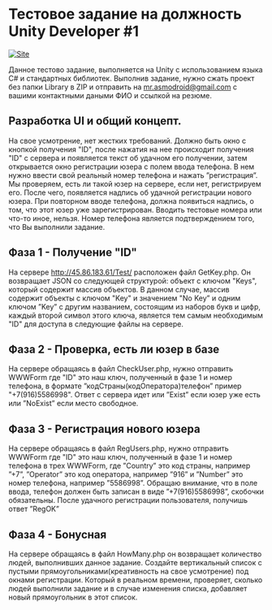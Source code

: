 # Тестовое задание на должность Unity Developer #1

[![Site](https://softwaredev.space/assets/images/ico.webp)](https://softwaredev.space/)

Данное тестово задание, выполняется на Unity с использованием языка C# и стандартных библиотек. Выполнив задание, нужно сжать проект без папки Library в ZIP и отправить на mr.asmodroid@gmail.com с вашими контактными даными ФИО и ссылкой на резюме.

## Разработка UI и общий концепт.

На свое усмотрение, нет жестких требований. 
Должно быть окно с кнопкой получения "ID", после нажатия на нее происходит получения "ID" с сервера и появляется текст об удачном его получении, затем открывается окно регистрации юзера с полем ввода телефона. В нем нужно ввести свой реальный номер телефона и нажать
”регистрация”. Мы проверяем, есть ли такой юзер на сервере, если нет, регистрируем его. После чего, появляется надпись об удачной регистрации нового юзера. При повторном вводе телефона, должна появиться надпись, о том, что этот юзер уже зарегистрирован. Вводить тестовые номера или что-то иное, нельзя. Номер телефона является подтверждением того, что Вы выполнили задание.

## Фаза 1 - Получение "ID"

На сервере http://45.86.183.61/Test/ расположен файл GetKey.php. Он возвращает JSON со следующей структурой: объект с ключом "Keys", который содержит массив объектов. В данном случае, массив содержит объекты с ключом "Key" и значением "No Key” и одним ключом ”Key” с другим названием, состоящим из наборов букв и цифр, каждый второй символ этого ключа, является тем самым необходимым "ID" для доступа в следующие файлы на сервере.

## Фаза 2 - Проверка, есть ли юзер в базе

На сервере обращаясь в файл CheckUser.php, нужно отправить WWWForm где "ID" это наш ключ, полученный в фазе 1 и номер телефона, в формате ”кодСтраны(кодОператора)телефон” пример "+7(916)5586998". Ответ с сервера идет или ”Exist” если юзер уже есть или ”NoExist” если место свободное.

## Фаза 3 - Регистрация нового юзера

На сервере обращаясь в файл RegUsers.php, нужно отправить WWWForm где "ID" это наш ключ, полученный в фазе 1 и номер телефона в трех WWWForm, где ”Country” это код страны, например ”+7”, ”Operator” это код оператора, например ”916” и ”Number” это номер телефона, например ”5586998”. Обращаю внимание, что в поле ввода, телефон должен быть записан в виде ”+7(916)5586998”, скобочки обязательны. После удачного регистрации пользователя, получишь ответ ”RegOK”

## Фаза 4 - Бонусная

На сервере обращаясь в файл HowMany.php он возвращает количество людей, выполнивших данное задание. Создайте вертикальный список с пустыми прямоугольниками(креативность на свое усмотрение) под окнами регистрации. Который в реальном времени, проверяет, сколько людей выполнили задание и в случае изменения списка, добавляет новый прямоугольник в этот список.